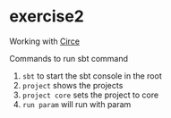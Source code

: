 # exercise2
Working with [Circe](https://circe.github.io/circe/)

Commands to run sbt command
1. `sbt` to start the sbt console in the root
2. `project` shows the projects
3. `project core` sets the project to core
4. `run param` will run with param
